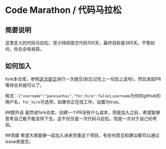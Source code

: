 # Code Marathon / 代码马拉松

## 简要说明
这里定义的代码马拉松，至少持续提交代码100天，最终目标是365天。不管如何，你总会有收获。

## 如何加入

fork本仓库，参照[这次提交](https://github.com/code-marathon/code-marathon.github.io/commit/bbc91d6fa0c530f56e151a2cd3f60943765046e0)进行一次提交(别忘记在上一句加上逗号)，然后发起PR等待合并就可以了。

格式：`{"username":"panxianhai","for_hire":false}`,`username`为你的github的用户名，`for_hire`可选项，如果你正在找工作，设置为true。

##题外话
虽然说fork仓库，创建一个PR没有什么成本，但是加入之前，希望能够思考自己能不能坚持下去，这不仅仅是一次代码马拉松，而是一次对于自己的考验。

##贡献
希望大家能够一起加入进来完善这个项目，有任何意见和建议都可以通过issue来提交。
